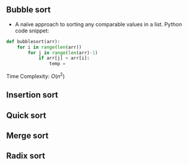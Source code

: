 ## Bubble sort
- A naïve approach to sorting any comparable values in a list.
Python code snippet:
```python
def bubblesort(arr):
	for i in range(len(arr))
		for j in range(len(arr)-1)
			if arr[j] < arr[i]:
				temp = 
```
Time Complexity: $O(n^2)$

## Insertion sort
## Quick sort
## Merge sort
## Radix sort

